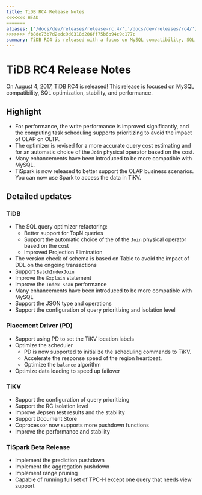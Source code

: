 ```yaml
---
title: TiDB RC4 Release Notes
<<<<<<< HEAD
=======
aliases: ['/docs/dev/releases/release-rc.4/','/docs/dev/releases/rc4/']
>>>>>>> fb8de73b7d2edc9d0318d206ff75b6b94c9c177c
summary: TiDB RC4 is released with a focus on MySQL compatibility, SQL optimization, stability, and performance. Highlights include improved write performance, better query cost estimating, and support for TiSpark to access data in TiKV. Detailed updates include refactoring of the SQL query optimizer, support for JSON type and operations, and optimization of the scheduler in Placement Driver. TiKV now supports RC isolation level, Document Store, and more pushdown functions in Coprocessor. TiSpark beta release includes prediction pushdown, aggregation pushdown, and range pruning, capable of running a full set of TPC-H queries.
---
```


# TiDB RC4 Release Notes

On August 4, 2017, TiDB RC4 is released! This release is focused on MySQL compatibility, SQL optimization, stability, and performance.

## Highlight

+ For performance, the write performance is improved significantly, and the computing task scheduling supports prioritizing to avoid the impact of OLAP on OLTP.
+ The optimizer is revised for a more accurate query cost estimating and for an automatic choice of the `Join` physical operator based on the cost.
+ Many enhancements have been introduced to be more compatible with MySQL.
+ TiSpark is now released to better support the OLAP business scenarios. You can now use Spark to access the data in TiKV.

## Detailed updates

### TiDB

+ The SQL query optimizer refactoring:
    - Better support for TopN queries
    - Support the automatic choice of the of the `Join` physical operator based on the cost
    - Improved Projection Elimination
+ The version check of schema is based on Table to avoid the impact of DDL on the ongoing transactions
+ Support `BatchIndexJoin`
+ Improve the `Explain` statement
+ Improve the `Index Scan` performance
+ Many enhancements have been introduced to be more compatible with MySQL
+ Support the JSON type and operations
+ Support the configuration of query prioritizing and isolation level

### Placement Driver (PD)

+ Support using PD to set the TiKV location labels
+ Optimize the scheduler
    - PD is now supported to initialize the scheduling commands to TiKV.
    - Accelerate the response speed of the region heartbeat.
    - Optimize the `balance` algorithm
+ Optimize data loading to speed up failover

### TiKV

+ Support the configuration of query prioritizing
+ Support the RC isolation level
+ Improve Jepsen test results and the stability
+ Support Document Store
+ Coprocessor now supports more pushdown functions
+ Improve the performance and stability

### TiSpark Beta Release

+ Implement the prediction pushdown
+ Implement the aggregation pushdown
+ Implement range pruning
+ Capable of running full set of TPC-H except one query that needs view support
